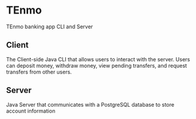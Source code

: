 # TEnmo
TEnmo banking app CLI and Server


## Client

The Client-side Java CLI that allows users to interact with the server. Users can deposit money, withdraw money, view pending transfers, and request transfers from other users.

## Server

Java Server that communicates with a PostgreSQL database to store account information
